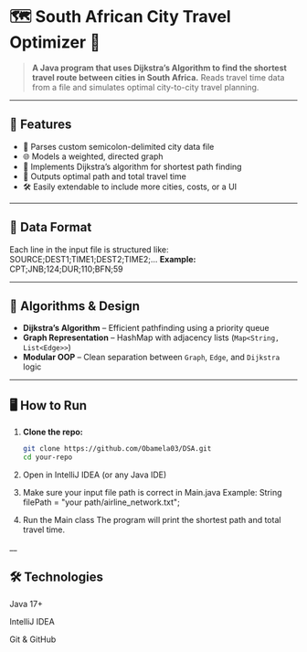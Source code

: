 # 🗺️ South African City Travel Optimizer 🚗

> **A Java program that uses Dijkstra’s Algorithm to find the shortest travel route between cities in South Africa.**
> Reads travel time data from a file and simulates optimal city-to-city travel planning.

---

## 📌 Features

- 🔄 Parses custom semicolon-delimited city data file
- 🌐 Models a weighted, directed graph
- 🧠 Implements Dijkstra’s algorithm for shortest path finding
- 📍 Outputs optimal path and total travel time
- 🛠 Easily extendable to include more cities, costs, or a UI

---

## 🧱 Data Format

Each line in the input file is structured like:
SOURCE;DEST1;TIME1;DEST2;TIME2;...
**Example:**
CPT;JNB;124;DUR;110;BFN;59

---

## 🧠 Algorithms & Design

- **Dijkstra’s Algorithm** – Efficient pathfinding using a priority queue
- **Graph Representation** – HashMap with adjacency lists (`Map<String, List<Edge>>`)
- **Modular OOP** – Clean separation between `Graph`, `Edge`, and `Dijkstra` logic

---

## 🖥️ How to Run

1. **Clone the repo:**
   ```bash
   git clone https://github.com/Obamela03/DSA.git
   cd your-repo

2. Open in IntelliJ IDEA (or any Java IDE)

3. Make sure your input file path is correct in Main.java
   Example:
    String filePath = "your path/airline_network.txt";

4. Run the Main class
    The program will print the shortest path and total travel time.


__

## 🛠 Technologies
Java 17+

IntelliJ IDEA

Git & GitHub
